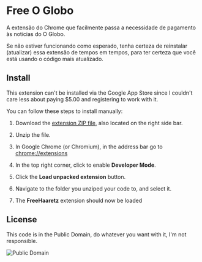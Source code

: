 # Free O Globo

A extensão do Chrome que facilmente passa a necessidade de pagamento às notícias do O Globo.

Se não estiver funcionando como esperado, tenha certeza de reinstalar (atualizar) essa extensão de tempos em tempos, para ter certeza que você está usando o código mais atualizado.

## Install

This extension can't be installed via the Google App Store since I couldn't care less about paying $5.00 and registering to work with it.

You can follow these steps to install manually:

 1. Download the [extension ZIP file](https://github.com/achvaicer/free-oglobo/archive/master.zip), also located on the right side bar.

 2. Unzip the file.

 3. In Google Chrome (or Chromium), in the address bar go to [chrome://extensions](chrome://extensions)

 4. In the top right corner, click to enable **Developer Mode**.

 5. Click the **Load unpacked extension** button.

 6. Navigate to the folder you unziped your code to, and select it.

 7. The **FreeHaaretz** extension should now be loaded

## License

This code is in the Public Domain, do whatever you want with it, I'm not responsible.

![Public Domain](https://i.creativecommons.org/p/mark/1.0/88x31.png)
